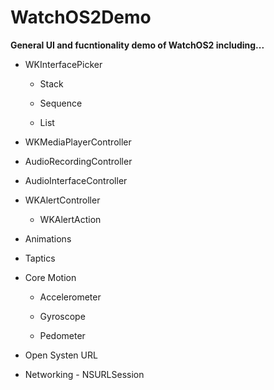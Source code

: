 # WatchOS2Demo

**General UI and fucntionality demo of WatchOS2 including...**

* WKInterfacePicker

  * Stack
  
  * Sequence 
  
  * List

* WKMediaPlayerController

* AudioRecordingController

* AudioInterfaceController

* WKAlertController

  * WKAlertAction
  
* Animations

* Taptics

* Core Motion

  * Accelerometer 
  
  * Gyroscope
  
  * Pedometer
  
* Open Systen URL 

* Networking - NSURLSession
